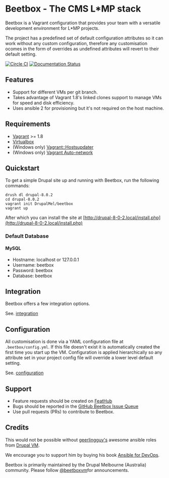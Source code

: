 # Beetbox - The CMS L*MP stack

Beetbox is a Vagrant configuration that provides your team with a versatile development environment for L*MP projects.

The project has a predefined set of default configuration attributes so it can work without any custom configuration, therefore any customisation ocomes in the form of overrides as undefined attributes will revert to their default setting.

[![Circle CI](https://circleci.com/gh/drupalmel/beetbox.svg?style=svg)](https://circleci.com/gh/drupalmel/beetbox) [![Documentation Status](https://readthedocs.org/projects/beetbox/badge/?version=latest)](http://beetbox.readthedocs.org/en/latest/?badge=latest)


## Features

* Support for different VMs per git branch.
* Takes advantage of Vagrant 1.8's linked clones support to manage VMs for speed and disk efficiency.
* Uses ansible 2 for provisioning but it's not required on the host machine.


## Requirements

* [Vagrant](https://www.vagrantup.com/) >= 1.8
* [Virtualbox](https://www.virtualbox.org/)
* (Windows only) [Vagrant::Hostsupdater](https://github.com/cogitatio/vagrant-hostsupdater)
* (Windows only) [Vagrant Auto-network](https://github.com/oscar-stack/vagrant-auto_network)


## Quickstart

To get a simple Drupal site up and running with Beetbox, run the following commands:

```
drush dl drupal-8.0.2
cd drupal-8.0.2
vagrant init DrupalMel/beetbox
vagrant up
```

After which you can install the site at [http://drupal-8-0-2.local/install.php](http://drupal-8-0-2.local/install.php)

### Default Database

#### MySQL 

- Hostname: localhost or 127.0.0.1
- Username: beetbox
- Password: beetbox
- Database: beetbox

## Integration

Beetbox offers a few integration options.
 
See. [integration](integration.md)

## Configuration

All customisation is done via a YAML configuration file at `.beetbox/config.yml`. If this file doesn't exist it is automatically created the first time you start up the VM.
Configuration is applied hierarchically so any attribute set in your project config file will override a lower level default setting.
 
See. [configuration](configuration.md)

## Support

* Feature requests should be created on [FeatHub](http://feathub.com/drupalmel/beetbox)
* Bugs should be reported in the [GitHub Beetbox Issue Queue](https://github.com/drupalmel/beetbox/issues)
* Use pull requests (PRs) to contribute to Beetbox.


## Credits
This would not be possible without [geerlingguy's](https://github.com/geerlingguy) awesome ansible roles from [Drupal VM](https://github.com/geerlingguy/drupal-vm).

We encourage you to support him by buying his book [Ansible for DevOps](http://ansiblefordevops.com/).

Beetbox is primarily maintained by the Drupal Melbourne (Australia) community. Please follow [@beetboxvm](https://twitter.com/beetboxvm)for announcements.
